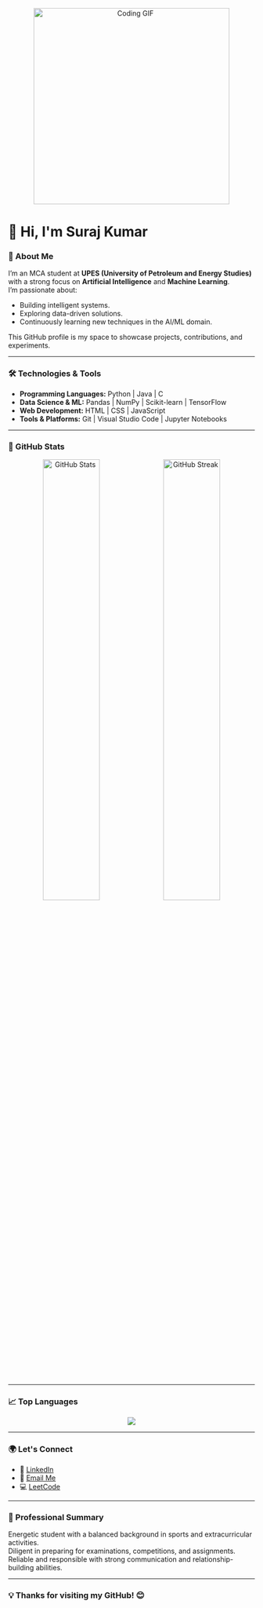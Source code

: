 <div align="center">
  <img src="https://media.giphy.com/media/qgQUggAC3Pfv687qPC/giphy.gif" width="400" alt="Coding GIF" />
</div>

# 👋 Hi, I'm **Suraj Kumar**

### 🚀 About Me  
I’m an MCA student at **UPES (University of Petroleum and Energy Studies)** with a strong focus on **Artificial Intelligence** and **Machine Learning**.  
I’m passionate about:  
- Building intelligent systems.  
- Exploring data-driven solutions.  
- Continuously learning new techniques in the AI/ML domain.  

This GitHub profile is my space to showcase projects, contributions, and experiments.  

---

### 🛠️ Technologies & Tools  
- **Programming Languages:** Python | Java | C  
- **Data Science & ML:** Pandas | NumPy | Scikit-learn | TensorFlow  
- **Web Development:** HTML | CSS | JavaScript  
- **Tools & Platforms:** Git | Visual Studio Code | Jupyter Notebooks  

---

### 🌟 GitHub Stats  
<div align="center">
  <img src="https://github-readme-stats.vercel.app/api?username=lucky092003&show_icons=true&theme=radical&hide=prs,contribs" alt="GitHub Stats" width="48%" />
  <img src="https://github-readme-streak-stats.herokuapp.com/?user=lucky092003&theme=radical" alt="GitHub Streak" width="48%" />
</div>

---

### 📈 Top Languages  
<div align="center">
  <img src="https://github-readme-stats.vercel.app/api/top-langs/?username=lucky092003&layout=compact&theme=radical&langs_count=10&cache_seconds=86400" />
</div>

---

### 🌍 Let's Connect  
- 💼 [LinkedIn](https://www.linkedin.com/in/luckypatel09/)  
- 📧 [Email Me](mailto:luckypatel822@gmail.com)  
- 💻 [LeetCode](https://leetcode.com/u/luckypatel092003/)  

---

### 📜 Professional Summary  
Energetic student with a balanced background in sports and extracurricular activities.  
Diligent in preparing for examinations, competitions, and assignments.  
Reliable and responsible with strong communication and relationship-building abilities.  

---

### 💡 Thanks for visiting my GitHub! 😊
